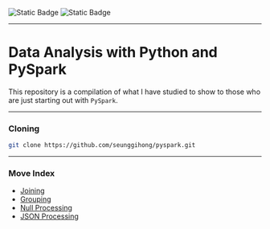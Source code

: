 
![Static Badge](https://img.shields.io/badge/spark-3.5.0-%23E25A1C?style=flat&logo=apachespark)
![Static Badge](https://img.shields.io/badge/python-3.8.10-%233776AB?style=flat&logo=python)

<hr>

# Data Analysis with Python and PySpark

This repository is a compilation of what I have studied to show to those who are just starting out with `PySpark`.

<hr>

### Cloning

```bash
git clone https://github.com/seunggihong/pyspark.git
```

<hr>

### Move Index
* [Joining](https://github.com/seunggihong/pyspark/tree/main/Joining)
* [Grouping](https://github.com/seunggihong/pyspark/tree/main/Grouping)
* [Null Processing](https://github.com/seunggihong/pyspark/tree/main/NullValue)
* [JSON Processing](https://github.com/seunggihong/pyspark/tree/main/JSON)